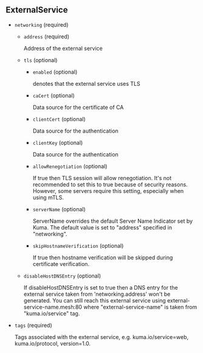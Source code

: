 ## ExternalService

- `networking` (required)    
    
    - `address` (required)
    
        Address of the external service    
    
    - `tls` (optional)    
        
        - `enabled` (optional)
        
            denotes that the external service uses TLS    
        
        - `caCert` (optional)
        
            Data source for the certificate of CA    
        
        - `clientCert` (optional)
        
            Data source for the authentication    
        
        - `clientKey` (optional)
        
            Data source for the authentication    
        
        - `allowRenegotiation` (optional)
        
            If true then TLS session will allow renegotiation.
            It's not recommended to set this to true because of security reasons.
            However, some servers require this setting, especially when using
            mTLS.    
        
        - `serverName` (optional)
        
            ServerName overrides the default Server Name Indicator set by Kuma.
            The default value is set to "address" specified in "networking".    
        
        - `skipHostnameVerification` (optional)
        
            If true then hostname verification will be skipped during certificate
            verification.    
    
    - `disableHostDNSEntry` (optional)
    
        If disableHostDNSEntry is set to true then a DNS entry for the external
        service taken from 'networking.address' won't be generated.
        You can still reach this external service using
        external-service-name.mesh:80 where "external-service-name" is taken from
        "kuma.io/service" tag.

- `tags` (required)

    Tags associated with the external service,
    e.g. kuma.io/service=web, kuma.io/protocol, version=1.0.

